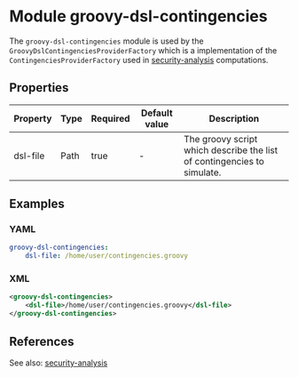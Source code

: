# Module groovy-dsl-contingencies

The `groovy-dsl-contingencies` module is used by the `GroovyDslContingenciesProviderFactory` which is a implementation of
the `ContingenciesProviderFactory` used in [security-analysis](../../tools/security-analysis.md) computations.

## Properties

| Property | Type | Required | Default value | Description |
| -------- | ---- | -------- | ------------- | ----------- |
| dsl-file | Path | true | - | The groovy script which describe the list of contingencies to simulate. |

## Examples

### YAML
```yaml
groovy-dsl-contingencies:
    dsl-file: /home/user/contingencies.groovy
```

### XML
```xml
<groovy-dsl-contingencies>
    <dsl-file>/home/user/contingencies.groovy</dsl-file>
</groovy-dsl-contingencies>
```

## References
See also:
[security-analysis](../../tools/security-analysis.md)
